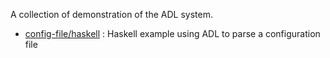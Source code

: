 A collection of demonstration of the ADL system.

- [config-file/haskell][1] : Haskell example using ADL to parse a configuration file

[1]:config-file/haskell
